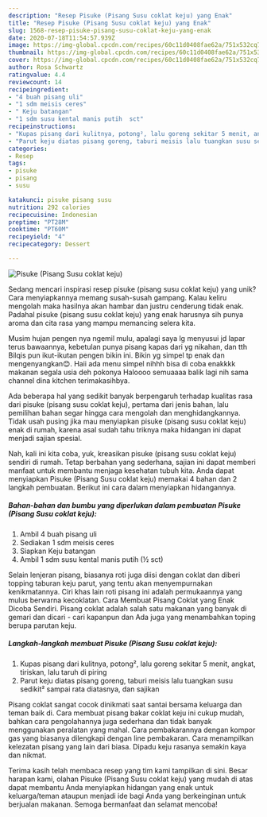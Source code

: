 ```yaml
---
description: "Resep Pisuke (Pisang Susu coklat keju) yang Enak"
title: "Resep Pisuke (Pisang Susu coklat keju) yang Enak"
slug: 1568-resep-pisuke-pisang-susu-coklat-keju-yang-enak
date: 2020-07-18T11:54:57.939Z
image: https://img-global.cpcdn.com/recipes/60c11d0408fae62a/751x532cq70/pisuke-pisang-susu-coklat-keju-foto-resep-utama.jpg
thumbnail: https://img-global.cpcdn.com/recipes/60c11d0408fae62a/751x532cq70/pisuke-pisang-susu-coklat-keju-foto-resep-utama.jpg
cover: https://img-global.cpcdn.com/recipes/60c11d0408fae62a/751x532cq70/pisuke-pisang-susu-coklat-keju-foto-resep-utama.jpg
author: Rosa Schwartz
ratingvalue: 4.4
reviewcount: 14
recipeingredient:
- "4 buah pisang uli"
- "1 sdm meisis ceres"
- " Keju batangan"
- "1 sdm susu kental manis putih  sct"
recipeinstructions:
- "Kupas pisang dari kulitnya, potong², lalu goreng sekitar 5 menit, angkat, tiriskan, lalu taruh di piring"
- "Parut keju diatas pisang goreng, taburi meisis lalu tuangkan susu sedikit² sampai rata diatasnya, dan sajikan"
categories:
- Resep
tags:
- pisuke
- pisang
- susu

katakunci: pisuke pisang susu 
nutrition: 292 calories
recipecuisine: Indonesian
preptime: "PT28M"
cooktime: "PT60M"
recipeyield: "4"
recipecategory: Dessert

---
```



![Pisuke (Pisang Susu coklat keju)](https://img-global.cpcdn.com/recipes/60c11d0408fae62a/751x532cq70/pisuke-pisang-susu-coklat-keju-foto-resep-utama.jpg)

Sedang mencari inspirasi resep pisuke (pisang susu coklat keju) yang unik? Cara menyiapkannya memang susah-susah gampang. Kalau keliru mengolah maka hasilnya akan hambar dan justru cenderung tidak enak. Padahal pisuke (pisang susu coklat keju) yang enak harusnya sih punya aroma dan cita rasa yang mampu memancing selera kita.

Musim hujan pengen nya ngemil mulu, apalagi saya lg menyusui jd lapar terus bawaannya, kebetulan punya pisang kapas dari yg nikahan, dan tth Bilqis pun ikut-ikutan pengen bikin ini. Bikin yg simpel tp enak dan mengenyangkan😊. Haii ada menu simpel nihhh bisa di coba enakkkk makanan segala usia deh pokonya Haloooo semuaaaa balik lagi nih sama channel dina kitchen terimakasihbya.

Ada beberapa hal yang sedikit banyak berpengaruh terhadap kualitas rasa dari pisuke (pisang susu coklat keju), pertama dari jenis bahan, lalu pemilihan bahan segar hingga cara mengolah dan menghidangkannya. Tidak usah pusing jika mau menyiapkan pisuke (pisang susu coklat keju) enak di rumah, karena asal sudah tahu triknya maka hidangan ini dapat menjadi sajian spesial.


Nah, kali ini kita coba, yuk, kreasikan pisuke (pisang susu coklat keju) sendiri di rumah. Tetap berbahan yang sederhana, sajian ini dapat memberi manfaat untuk membantu menjaga kesehatan tubuh kita. Anda dapat menyiapkan Pisuke (Pisang Susu coklat keju) memakai 4 bahan dan 2 langkah pembuatan. Berikut ini cara dalam menyiapkan hidangannya.

<!--inarticleads1-->

##### Bahan-bahan dan bumbu yang diperlukan dalam pembuatan Pisuke (Pisang Susu coklat keju):

1. Ambil 4 buah pisang uli
1. Sediakan 1 sdm meisis ceres
1. Siapkan  Keju batangan
1. Ambil 1 sdm susu kental manis putih (½ sct)


Selain lenjeran pisang, biasanya roti juga diisi dengan coklat dan diberi topping taburan keju parut, yang tentu akan menyempurnakan kenikmatannya. Ciri khas lain roti pisang ini adalah permukaannya yang mulus berwarna kecoklatan. Cara Membuat Pisang Coklat yang Enak Dicoba Sendiri. Pisang coklat adalah salah satu makanan yang banyak di gemari dan dicari - cari kapanpun dan Ada juga yang menambahkan toping berupa parutan keju. 

<!--inarticleads2-->

##### Langkah-langkah membuat Pisuke (Pisang Susu coklat keju):

1. Kupas pisang dari kulitnya, potong², lalu goreng sekitar 5 menit, angkat, tiriskan, lalu taruh di piring
1. Parut keju diatas pisang goreng, taburi meisis lalu tuangkan susu sedikit² sampai rata diatasnya, dan sajikan


Pisang coklat sangat cocok dinikmati saat santai bersama keluarga dan teman baik di. Cara membuat pisang bakar coklat keju ini cukup mudah, bahkan cara pengolahannya juga sederhana dan tidak banyak menggunakan peralatan yang mahal. Cara pembakarannya dengan kompor gas yang biasanya dilengkapi dengan line pembakaran. Cara menampilkan kelezatan pisang yang lain dari biasa. Dipadu keju rasanya semakin kaya dan nikmat. 

Terima kasih telah membaca resep yang tim kami tampilkan di sini. Besar harapan kami, olahan Pisuke (Pisang Susu coklat keju) yang mudah di atas dapat membantu Anda menyiapkan hidangan yang enak untuk keluarga/teman ataupun menjadi ide bagi Anda yang berkeinginan untuk berjualan makanan. Semoga bermanfaat dan selamat mencoba!
